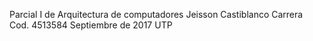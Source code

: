 Parcial I de Arquitectura de computadores
Jeisson Castiblanco Carrera
Cod. 4513584
Septiembre de 2017
UTP
